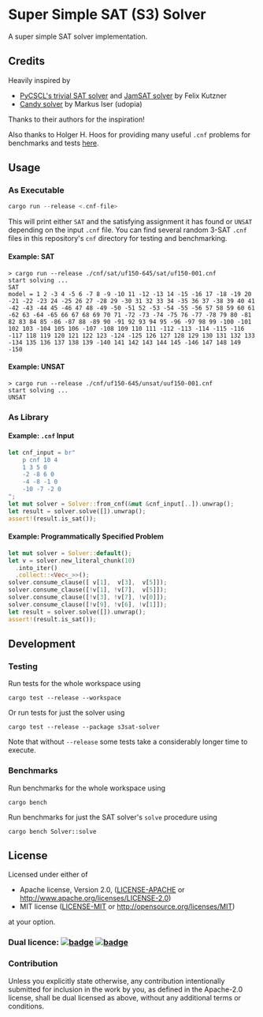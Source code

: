 # Super Simple SAT (S3) Solver

A super simple SAT solver implementation.

## Credits

Heavily inspired by

- [PyCSCL's trivial SAT solver][trivial-sat-solver] and [JamSAT solver][jamsat-solver]
  by Felix Kutzner
- [Candy solver][candy-solver] by Markus Iser (udopia)

Thanks to their authors for the inspiration!

Also thanks to Holger H. Hoos for providing many useful `.cnf`
problems for benchmarks and tests [here][holger-h-hoos-benchmarks].

## Usage

### As Executable

```rust
cargo run --release <.cnf-file>
```

This will print either `SAT` and the satisfying assignment it has found or `UNSAT`
depending on the input `.cnf` file.
You can find several random 3-SAT `.cnf` files in this repository's `cnf` directory
for testing and benchmarking.

#### Example: SAT

```
> cargo run --release ./cnf/sat/uf150-645/sat/uf150-001.cnf
start solving ...
SAT
model = 1 2 -3 4 -5 6 -7 8 -9 -10 11 -12 -13 14 -15 -16 17 -18 -19 20 -21 -22 -23 24 -25 26 27 -28 29 -30 31 32 33 34 -35 36 37 -38 39 40 41 -42 -43 -44 45 -46 47 48 -49 -50 -51 52 -53 -54 -55 -56 57 58 59 60 61 -62 63 -64 -65 66 67 68 69 70 71 -72 -73 -74 -75 76 -77 -78 79 80 -81 82 83 84 85 -86 -87 88 -89 90 -91 92 93 94 95 -96 -97 98 99 -100 -101 102 103 -104 105 106 -107 -108 109 110 111 -112 -113 -114 -115 -116 -117 118 119 120 121 122 123 -124 -125 126 127 128 129 130 131 132 133 -134 135 136 137 138 139 -140 141 142 143 144 145 -146 147 148 149 -150
```

#### Example: UNSAT

```
> cargo run --release ./cnf/uf150-645/unsat/uuf150-001.cnf
start solving ...
UNSAT
```

### As Library

#### Example: `.cnf` Input

```rust
let cnf_input = br"
    p cnf 10 4
    1 3 5 0
    -2 -8 6 0
    -4 -8 -1 0
    -10 -7 -2 0
";
let mut solver = Solver::from_cnf(&mut &cnf_input[..]).unwrap();
let result = solver.solve([]).unwrap();
assert!(result.is_sat());
```

#### Example: Programmatically Specified Problem

```rust
let mut solver = Solver::default();
let v = solver.new_literal_chunk(10)
  .into_iter()
  .collect::<Vec<_>>();
solver.consume_clause([ v[1],  v[3],  v[5]]);
solver.consume_clause([!v[1], !v[7],  v[5]]);
solver.consume_clause([!v[3], !v[7], !v[0]]);
solver.consume_clause([!v[9], !v[6], !v[1]]);
let result = solver.solve([]).unwrap();
assert!(result.is_sat());
```

## Development

### Testing

Run tests for the whole workspace using

```
cargo test --release --workspace
```

Or run tests for just the solver using

```
cargo test --release --package s3sat-solver
```

Note that without `--release` some tests take a considerably longer time to execute.

### Benchmarks

Run benchmarks for the whole workspace using

```
cargo bench
```

Run benchmarks for just the SAT solver's `solve` procedure using

```
cargo bench Solver::solve
```

## License

Licensed under either of

 * Apache license, Version 2.0, ([LICENSE-APACHE](LICENSE-APACHE) or http://www.apache.org/licenses/LICENSE-2.0)
 * MIT license ([LICENSE-MIT](LICENSE-MIT) or http://opensource.org/licenses/MIT)

at your option.

### Dual licence: [![badge][license-mit-badge]](LICENSE-MIT) [![badge][license-apache-badge]](LICENSE-APACHE)

### Contribution

Unless you explicitly state otherwise, any contribution intentionally submitted
for inclusion in the work by you, as defined in the Apache-2.0 license, shall be dual licensed as above, without any
additional terms or conditions.

[license-mit-badge]: https://img.shields.io/badge/license-MIT-blue.svg
[license-apache-badge]: https://img.shields.io/badge/license-APACHE-orange.svg

[trivial-sat-solver]: https://github.com/fkutzner/PyCSCL/blob/master/cscl_tests/testutils/trivial_sat_solver.py
[jamsat-solver]: https://github.com/fkutzner/jamsat
[candy-solver]: https://github.com/Udopia/candy-kingdom
[holger-h-hoos-benchmarks]: https://www.cs.ubc.ca/~hoos/SATLIB/benchm.html
